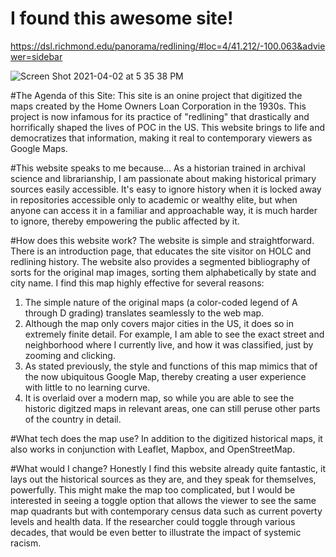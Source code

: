# I found this awesome site!

https://dsl.richmond.edu/panorama/redlining/#loc=4/41.212/-100.063&adviewer=sidebar

![Screen Shot 2021-04-02 at 5 35 38 PM](https://user-images.githubusercontent.com/81833154/113463293-e12de600-93d9-11eb-8783-4a1549b0df0b.png)

#The Agenda of this Site:
This site is an onine project that digitized the maps created by the Home Owners Loan Corporation in the 1930s. 
This project is now infamous for its practice of "redlining" that drastically and horrifically shaped the lives of POC in the US.
This website brings to life and democratizes that information, making it real to contemporary viewers as Google Maps.

#This website speaks to me because...
As a historian trained in archival science and librarianship, I am passionate about making historical primary sources easily accessible.
It's easy to ignore history when it is locked away in repositories accessible only to academic or wealthy elite, 
but when anyone can access it in a familiar and approachable way, it is much harder to ignore, thereby empowering the public affected by it.

#How does this website work?
The website is simple and straightforward. There is an introduction page, that educates the site visitor on HOLC and redlining history.
The website also provides a segmented bibliography of sorts for the original map images, sorting them alphabetically by state and city name.
I find this map highly effective for several reasons:
  1) The simple nature of the original maps (a color-coded legend of A through D grading) translates seamlessly to the web map.
  2) Although the map only covers major cities in the US, it does so in extremely finite detail. For example, I am able to see the exact street and neighborhood where I currently live, and how it was classified, just by zooming and clicking.
  3) As stated previously, the style and functions of this map mimics that of the now ubiquitous Google Map, thereby creating a user experience with little to no learning curve.
  4) It is overlaid over a modern map, so while you are able to see the historic digitzed maps in relevant areas, one can still peruse other parts of the country in detail. 

#What tech does the map use?
In addition to the digitized historical maps, it also works in conjunction with Leaflet, Mapbox, and OpenStreetMap.

#What would I change?
Honestly I find this website already quite fantastic, it lays out the historical sources as they are, and they speak for themselves, powerfully.
This might make the map too complicated, but I would be interested in seeing a toggle option that allows the viewer to see the same map quadrants but with contemporary census data
  such as current poverty levels and health data. If the researcher could toggle through various decades, that would be even better to illustrate the impact of systemic racism.
